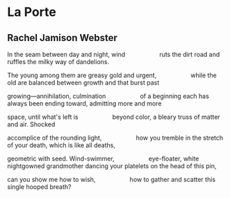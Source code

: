 # La Porte
## Rachel Jamison Webster
In the seam between day and night, wind
                   ruts the dirt road and
ruffles the milky way of dandelions.

The young among them are greasy gold and urgent,
                   while the old are balanced
between growth and that burst past

growing—annihilation, culmination
                   of a beginning each has always been
ending toward, admitting more and more

space, until what's left is
                   beyond color, a bleary truss
of matter and air. Shocked

accomplice of the rounding light,
                   how you tremble in the stretch
of your death, which is like all deaths,

geometric with seed. Wind-swimmer,
                   eye-floater, white nightgowned grandmother
dancing your platelets on the head of this pin,

can you show me how to wish,
                   how to gather and scatter
this single hooped breath?